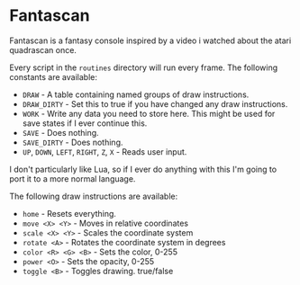# Fantascan

Fantascan is a fantasy console inspired by a video i watched about the atari quadrascan once.

Every script in the `routines` directory will run every frame. The following constants are available:

* `DRAW` - A table containing named groups of draw instructions.
* `DRAW_DIRTY` - Set this to true if you have changed any draw instructions.
* `WORK` - Write any data you need to store here. This might be used for save states if I ever continue this.
* `SAVE` - Does nothing.
* `SAVE_DIRTY` - Does nothing.
* `UP`, `DOWN`, `LEFT`, `RIGHT`, `Z`, `X` - Reads user input.

I don't particularly like Lua, so if I ever do anything with this I'm going to port it to a more normal language.

The following draw instructions are available:

* `home` - Resets everything.
* `move <X> <Y>` - Moves in relative coordinates
* `scale <X> <Y>` - Scales the coordinate system
* `rotate <A>` - Rotates the coordinate system in degrees
* `color <R> <G> <B>` - Sets the color, 0-255
* `power <O>` - Sets the opacity, 0-255
* `toggle <B>` - Toggles drawing. true/false